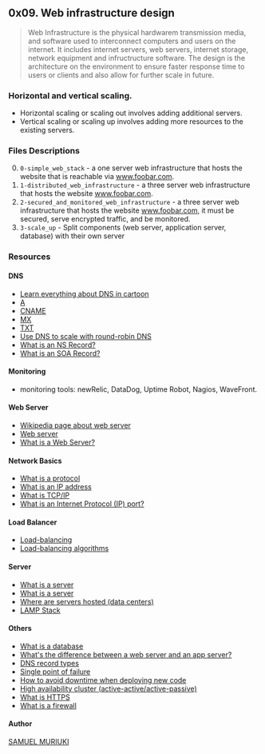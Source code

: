 ## 0x09. Web infrastructure design
> Web Infrastructure is the physical hardwarem transmission media, and software used to interconnect computers and users on the internet.
> It includes internet servers, web servers, internet storage, network equipment and infructructure software.
> The design is the architecture on the environment to ensure faster response time to users or clients and also allow for further scale in future.

### Horizontal and vertical scaling.
* Horizontal scaling or scaling out involves adding additional servers.
* Vertical scaling or scaling up involves adding more resources to the existing servers.

### Files Descriptions
0. `0-simple_web_stack` - a one server web infrastructure that hosts the website that is reachable via www.foobar.com.
1. `1-distributed_web_infrastructure` - a three server web infrastructure that hosts the website www.foobar.com.
2. `2-secured_and_monitored_web_infrastructure` - a three server web infrastructure that hosts the website www.foobar.com, it must be secured, serve encrypted traffic, and be monitored.
3. `3-scale_up` - Split components (web server, application server, database) with their own server

### Resources
#### DNS
* [Learn everything about DNS in cartoon](https://howdns.works/)
* [A](https://support.dnsimple.com/articles/a-record/)
* [CNAME](https://en.wikipedia.org/wiki/CNAME_record)
* [MX](https://en.wikipedia.org/wiki/MX_record)
* [TXT](https://en.wikipedia.org/wiki/TXT_record)
* [Use DNS to scale with round-robin DNS](https://www.dnsknowledge.com/whatis/round-robin-dns/)
* [What is an NS Record?](https://support.dnsimple.com/articles/ns-record/)
* [What is an SOA Record?](https://support.dnsimple.com/articles/soa-record/)
#### Monitoring
* monitoring tools: newRelic, DataDog, Uptime Robot, Nagios, WaveFront.
#### Web Server
* [Wikipedia page about web server](https://en.wikipedia.org/wiki/Web_server)
* [Web server](https://whatis.techtarget.com/definition/Web-server)
* [What is a Web Server?](https://developer.mozilla.org/en-US/docs/Learn/Common_questions/What_is_a_web_server)
#### Network Basics
* [What is a protocol](https://searchnetworking.techtarget.com/definition/protocol)
* [What is an IP address](https://computer.howstuffworks.com/internet/basics/what-is-an-ip-address.htm)
* [What is TCP/IP](https://searchnetworking.techtarget.com/definition/TCP-IP)
* [What is an Internet Protocol (IP) port?](https://www.lifewire.com/port-numbers-on-computer-networks-817939)
#### Load Balancer
* [Load-balancing](https://www.thegeekstuff.com/2016/01/load-balancer-intro/)
* [Load-balancing algorithms](https://devcentral.f5.com/s/articles/intro-to-load-balancing-for-developers-ndash-the-algorithms)
#### Server
* [What is a server](https://en.wikipedia.org/wiki/Server_(computing)#Hardware_requirement)
* [What is a server](https://www.youtube.com/watch?v=B1ANfsDyjeA)
* [Where are servers hosted (data centers)](https://www.youtube.com/watch?v=iuqXFC_qIvA&t=33s)
* [LAMP Stack](https://en.wikipedia.org/wiki/LAMP_%28software_bundle%29)
#### Others
* [What is a database](https://searchdatamanagement.techtarget.com/definition/database)
* [What's the difference between a web server and an app server?](https://www.youtube.com/watch?v=S97eKyv2b9M)
* [DNS record types](https://pressable.com/2019/10/11/what-are-dns-records-types-explained-2/)
* [Single point of failure](https://en.wikipedia.org/wiki/Single_point_of_failure)
* [How to avoid downtime when deploying new code](https://softwareengineering.stackexchange.com/questions/35063/how-do-you-update-your-production-codebase-database-schema-without-causing-downt#answers-header)
* [High availability cluster (active-active/active-passive)](https://docs.oracle.com/cd/E17904_01/core.1111/e10106/intro.htm#ASHIA712)
* [What is HTTPS](https://www.instantssl.com/http-vs-https)
* [What is a firewall](https://www.webopedia.com/definitions/firewall/)

#### Author
[SAMUEL MURIUKI](https://github.com/samueltheuri)
